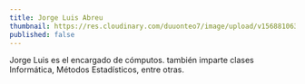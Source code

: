 ```yaml
---
title: Jorge Luis Abreu
thumbnail: https://res.cloudinary.com/duuonteo7/image/upload/v1568810639/Profesores%20Instituto/DSC_0023-e1566831408190.jpg
published: false
---
```


Jorge Luis es el encargado de cómputos.  también imparte clases Informática, Métodos Estadísticos, entre otras.
